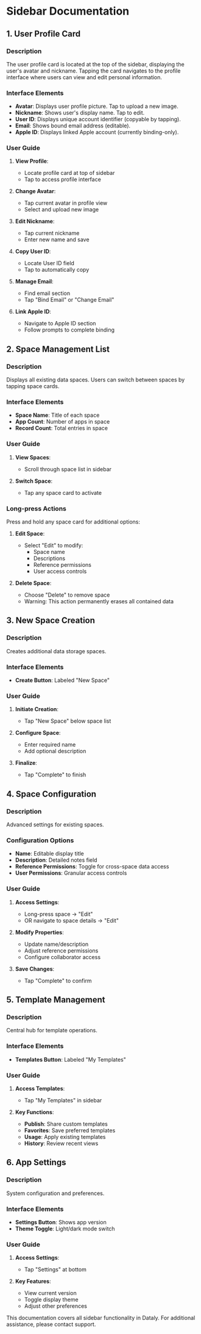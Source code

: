 # Sidebar Documentation

## 1. User Profile Card

### Description
The user profile card is located at the top of the sidebar, displaying the user's avatar and nickname. Tapping the card navigates to the profile interface where users can view and edit personal information.

### Interface Elements
- **Avatar**: Displays user profile picture. Tap to upload a new image.
- **Nickname**: Shows user's display name. Tap to edit.
- **User ID**: Displays unique account identifier (copyable by tapping).
- **Email**: Shows bound email address (editable).
- **Apple ID**: Displays linked Apple account (currently binding-only).

### User Guide
1. **View Profile**:
   - Locate profile card at top of sidebar
   - Tap to access profile interface

2. **Change Avatar**:
   - Tap current avatar in profile view
   - Select and upload new image

3. **Edit Nickname**:
   - Tap current nickname
   - Enter new name and save

4. **Copy User ID**:
   - Locate User ID field
   - Tap to automatically copy

5. **Manage Email**:
   - Find email section
   - Tap "Bind Email" or "Change Email"

6. **Link Apple ID**:
   - Navigate to Apple ID section
   - Follow prompts to complete binding

## 2. Space Management List

### Description
Displays all existing data spaces. Users can switch between spaces by tapping space cards.

### Interface Elements
- **Space Name**: Title of each space
- **App Count**: Number of apps in space
- **Record Count**: Total entries in space

### User Guide
1. **View Spaces**:
   - Scroll through space list in sidebar

2. **Switch Space**:
   - Tap any space card to activate

### Long-press Actions
Press and hold any space card for additional options:

1. **Edit Space**:
   - Select "Edit" to modify:
     - Space name
     - Descriptions
     - Reference permissions
     - User access controls

2. **Delete Space**:
   - Choose "Delete" to remove space
   - Warning: This action permanently erases all contained data

## 3. New Space Creation

### Description
Creates additional data storage spaces.

### Interface Elements
- **Create Button**: Labeled "New Space"

### User Guide
1. **Initiate Creation**:
   - Tap "New Space" below space list

2. **Configure Space**:
   - Enter required name
   - Add optional description

3. **Finalize**:
   - Tap "Complete" to finish

## 4. Space Configuration

### Description
Advanced settings for existing spaces.

### Configuration Options
- **Name**: Editable display title
- **Description**: Detailed notes field
- **Reference Permissions**: Toggle for cross-space data access
- **User Permissions**: Granular access controls

### User Guide
1. **Access Settings**:
   - Long-press space → "Edit"
   - OR navigate to space details → "Edit"

2. **Modify Properties**:
   - Update name/description
   - Adjust reference permissions
   - Configure collaborator access

3. **Save Changes**:
   - Tap "Complete" to confirm

## 5. Template Management

### Description
Central hub for template operations.

### Interface Elements
- **Templates Button**: Labeled "My Templates"

### User Guide
1. **Access Templates**:
   - Tap "My Templates" in sidebar

2. **Key Functions**:
   - **Publish**: Share custom templates
   - **Favorites**: Save preferred templates
   - **Usage**: Apply existing templates
   - **History**: Review recent views

## 6. App Settings

### Description
System configuration and preferences.

### Interface Elements
- **Settings Button**: Shows app version
- **Theme Toggle**: Light/dark mode switch

### User Guide
1. **Access Settings**:
   - Tap "Settings" at bottom

2. **Key Features**:
   - View current version
   - Toggle display theme
   - Adjust other preferences

This documentation covers all sidebar functionality in Dataly. For additional assistance, please contact support.